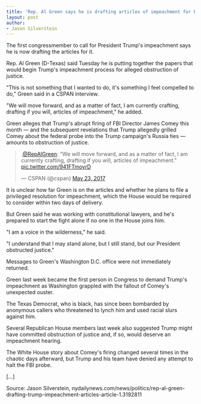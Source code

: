 ```yaml
---
title: 'Rep. Al Green says he is drafting articles of impeachment for President Trump'
layout: post
author:
- Jason Silverstein
---
```


The first congressmember to call for President Trump's impeachment says he is now drafting the articles for it.

Rep. Al Green (D-Texas) said Tuesday he is putting together the papers that would begin Trump's impeachment process for alleged obstruction of justice.

"This is not something that I wanted to do, it's something I feel compelled to do," Green said in a CSPAN interview.

"We will move forward, and as a matter of fact, I am currently crafting, drafting if you will, articles of impeachment," he added.

Green alleges that Trump's abrupt firing of FBI Director James Comey this month — and the subsequent revelations that Trump allegedly grilled Comey about the federal probe into the Trump campaign's Russia ties — amounts to obstruction of justice.

<blockquote class="twitter-tweet"><p lang="en" dir="ltr">.<a href="https://twitter.com/RepAlGreen?ref_src=twsrc%5Etfw">@RepAlGreen</a>: "We will move forward, and as a matter of fact, I am currently crafting, drafting if you will, articles of impeachment." <a href="https://t.co/941FTmoyrD">pic.twitter.com/941FTmoyrD</a></p>&mdash; CSPAN (@cspan) <a href="https://twitter.com/cspan/status/867014128266858498?ref_src=twsrc%5Etfw">May 23, 2017</a></blockquote> <script async src="https://platform.twitter.com/widgets.js" charset="utf-8"></script>

It is unclear how far Green is on the articles and whether he plans to file a privileged resolution for impeachment, which the House would be required to consider within two days of delivery.

But Green said he was working with constitutional lawyers, and he's prepared to start the fight alone if no one in the House joins him.

"I am a voice in the wilderness," he said.

"I understand that I may stand alone, but I still stand, but our President obstructed justice."

Messages to Green's Washington D.C. office were not immediately returned.

Green last week became the first person in Congress to demand Trump's impeachment as Washington grappled with the fallout of Comey's unexpected ouster.

The Texas Democrat, who is black, has since been bombarded by anonymous callers who threatened to lynch him and used racial slurs against him.

Several Republican House members last week also suggested Trump might have committed obstruction of justice and, if so, would deserve an impeachment hearing.

The White House story about Comey's firing changed several times in the chaotic days afterward, but Trump and his team have denied any attempt to halt the FBI probe.

[…]

Source: Jason Silverstein, nydailynews.com/news/politics/rep-al-green-drafting-trump-impeachment-articles-article-1.3192811
